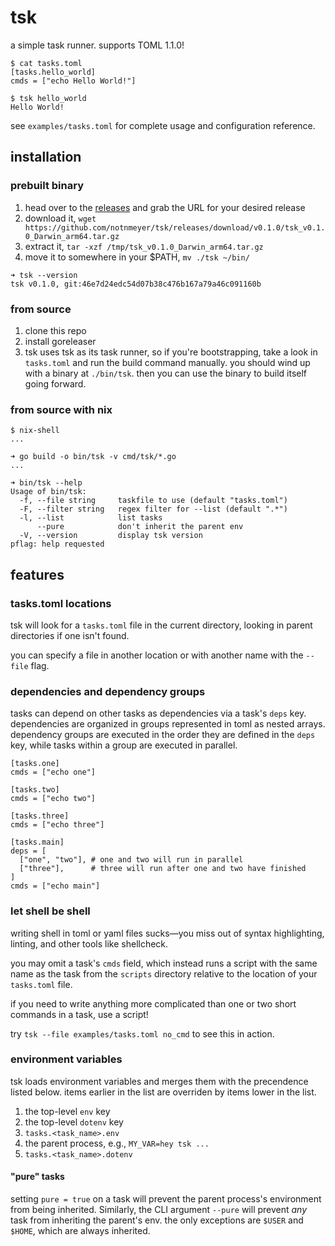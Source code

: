 # tsk
a simple task runner. supports TOML 1.1.0!

```
$ cat tasks.toml
[tasks.hello_world]
cmds = ["echo Hello World!"]

$ tsk hello_world
Hello World!
```

see `examples/tasks.toml` for complete usage and configuration reference.

## installation

### prebuilt binary
1. head over to the [releases](https://github.com/notnmeyer/tsk/releases) and grab the URL for your desired release
1. download it, `wget https://github.com/notnmeyer/tsk/releases/download/v0.1.0/tsk_v0.1.0_Darwin_arm64.tar.gz`
1. extract it, `tar -xzf /tmp/tsk_v0.1.0_Darwin_arm64.tar.gz`
1. move it to somewhere in your $PATH, `mv ./tsk ~/bin/`

```
➜ tsk --version
tsk v0.1.0, git:46e7d24edc54d07b38c476b167a79a46c091160b
```

### from source
1. clone this repo
1. install goreleaser
1. tsk uses tsk as its task runner, so if you're bootstrapping, take a look in `tasks.toml` and run the build command manually. you should wind up with a binary at `./bin/tsk`. then you can use the binary to build itself going forward.

### from source with nix

```shell
$ nix-shell
...

➜ go build -o bin/tsk -v cmd/tsk/*.go
...

➜ bin/tsk --help
Usage of bin/tsk:
  -f, --file string     taskfile to use (default "tasks.toml")
  -F, --filter string   regex filter for --list (default ".*")
  -l, --list            list tasks
      --pure            don't inherit the parent env
  -V, --version         display tsk version
pflag: help requested
```

## features
### tasks.toml locations
tsk will look for a `tasks.toml` file in the current directory, looking in parent directories if one isn't found.

you can specify a file in another location or with another name with the `--file` flag.

### dependencies and dependency groups
tasks can depend on other tasks as dependencies via a task's `deps` key. dependencies are organized in groups represented in toml as nested arrays. dependency groups are executed in the order they are defined in the `deps` key, while tasks within a group are executed in parallel.

```
[tasks.one]
cmds = ["echo one"]

[tasks.two]
cmds = ["echo two"]

[tasks.three]
cmds = ["echo three"]

[tasks.main]
deps = [
  ["one", "two"], # one and two will run in parallel
  ["three"],      # three will run after one and two have finished
]
cmds = ["echo main"]
```

### let shell be shell
writing shell in toml or yaml files sucks—you miss out of syntax highlighting, linting, and other tools like shellcheck.

you may omit a task's `cmds` field, which instead runs a script with the same name as the task from the `scripts` directory relative to the location of your `tasks.toml` file.

if you need to write anything more complicated than one or two short commands in a task, use a script!

try `tsk --file examples/tasks.toml no_cmd` to see this in action.

### environment variables
tsk loads environment variables and merges them with the precendence listed below. items earlier in the list are overriden by items lower in the list.

1. the top-level `env` key
1. the top-level `dotenv` key
1. `tasks.<task_name>.env`
1. the parent process, e.g., `MY_VAR=hey tsk ...`
1. `tasks.<task_name>.dotenv`

#### "pure" tasks

setting `pure = true` on a task will prevent the parent process's environment from being inherited. Similarly, the CLI argument `--pure` will prevent _any_ task from inheriting the parent's env. the only exceptions are `$USER` and `$HOME`, which are always inherited.
